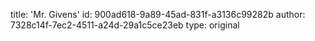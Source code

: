 title: 'Mr. Givens'
id: 900ad618-9a89-45ad-831f-a3136c99282b
author: 7328c14f-7ec2-4511-a24d-29a1c5ce23eb
type: original
